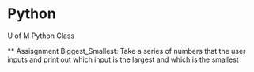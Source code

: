 # Python
U of M Python Class

** Assisgnment Biggest_Smallest:
  Take a series of numbers that the user inputs and print out which input is the largest and which is the smallest 
